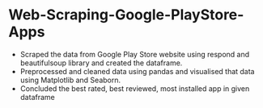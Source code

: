 # Web-Scraping-Google-PlayStore-Apps

* Scraped the data from Google Play Store website using respond and beautifulsoup library
and created the dataframe.
* Preprocessed and cleaned data using pandas and visualised that data using Matplotlib
and Seaborn.
* Concluded the best rated, best reviewed, most installed app in given dataframe
